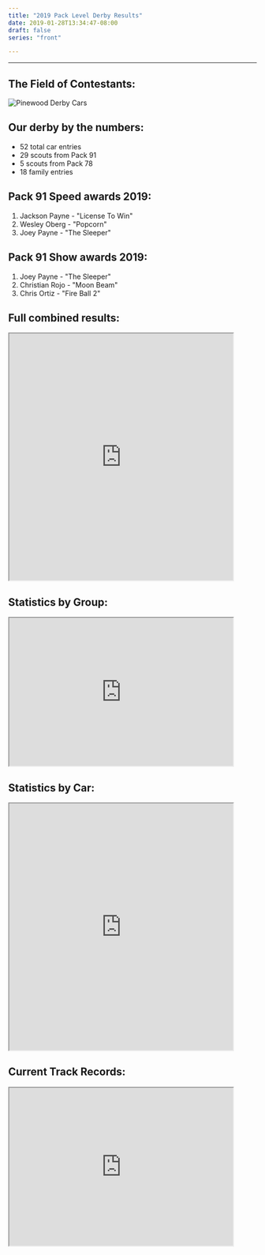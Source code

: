 ```yaml
---
title: "2019 Pack Level Derby Results"
date: 2019-01-28T13:34:47-08:00
draft: false
series: "front"

---
```


---
## The Field of Contestants:
![Pinewood Derby Cars](img/cars2019.jpg "Pinewood Derby Cars")

## Our derby by the numbers:
- 52 total car entries
- 29 scouts from Pack 91
- 5 scouts from Pack 78
- 18 family entries

## Pack 91 Speed awards 2019:
1. Jackson Payne - "License To Win"
2. Wesley Oberg - "Popcorn"
3. Joey Payne - "The Sleeper"

## Pack 91 Show awards 2019:
1. Joey Payne - "The Sleeper"
2. Christian Rojo - "Moon Beam"
3. Chris Ortiz - "Fire Ball 2"

## Full combined results:
<iframe width=90% height=500 src="https://docs.google.com/spreadsheets/d/e/2PACX-1vS7k_lGOYm3Fnk-D-lrrkn31hXIoGTanmzWJ7Cqv-6WDlq5VSd_JGNYng0_VSMzNKZa8fkR7sz15imt/pubhtml?gid=770241906&amp;single=true&amp;widget=true&amp;headers=false"></iframe>

## Statistics by Group:
<iframe width=90% height=300 src="https://docs.google.com/spreadsheets/d/e/2PACX-1vS7k_lGOYm3Fnk-D-lrrkn31hXIoGTanmzWJ7Cqv-6WDlq5VSd_JGNYng0_VSMzNKZa8fkR7sz15imt/pubhtml?gid=320089708&amp;single=true&amp;widget=true&amp;headers=false"></iframe>

## Statistics by Car:
<iframe width=90% height=500 src="https://docs.google.com/spreadsheets/d/e/2PACX-1vS7k_lGOYm3Fnk-D-lrrkn31hXIoGTanmzWJ7Cqv-6WDlq5VSd_JGNYng0_VSMzNKZa8fkR7sz15imt/pubhtml?gid=1383575014&amp;single=true&amp;widget=true&amp;headers=false"></iframe>

## Current Track Records:
<iframe width=90% height=320 src="https://docs.google.com/spreadsheets/d/e/2PACX-1vSlfQimA3nXz087-oMpoV0o417RqdE9fyeCsXo_iDMkj_KRB-i_q38OH1WZv5lWhxvmTcn7CmhSQWc6/pubhtml?gid=1722193647&amp;single=true&amp;widget=true&amp;headers=false"></iframe>




